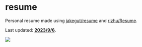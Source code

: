 # resume

Personal resume made using [jakegut/resume](https://github.com/jakegut/resume) and [rizhu/Resume](https://github.com/rizhu/Resume).

Last updated: **<ins>2023/9/6</ins>**.

![](Laryn_Qi_resume.png)
